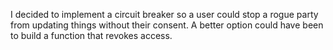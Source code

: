 I decided to implement a circuit breaker so a user could stop a rogue party from updating things without their consent. A better option could have been to build a function that revokes access. 
